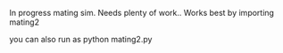 In progress mating sim. Needs plenty of work.. 
Works best by importing mating2

you can also run as 
python mating2.py
